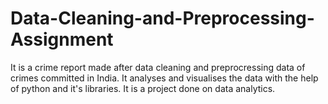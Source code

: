 # Data-Cleaning-and-Preprocessing-Assignment
It is a crime report made after data cleaning and preprocressing data of crimes committed in India. It analyses and visualises the data with the help of python and it's libraries. It is a project done on data analytics.
